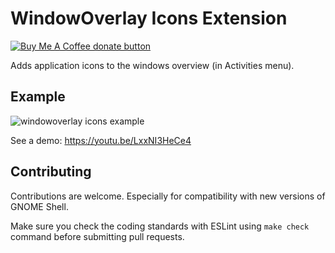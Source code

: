 # WindowOverlay Icons Extension
<a href="https://www.buymeacoffee.com/sustmi" target="_blank" title="Donate to this project using Buy Me A Coffee"><img src="https://img.shields.io/badge/buy%20me%20a%20coffee-donate-orange.svg" alt="Buy Me A Coffee donate button" /></a>

Adds application icons to the windows overview (in Activities menu).

## Example
![windowoverlay icons example](https://user-images.githubusercontent.com/925062/28873575-9378636a-778e-11e7-90a1-8e2f3a4d7f43.png)

See a demo: https://youtu.be/LxxNI3HeCe4

## Contributing
Contributions are welcome. Especially for compatibility with new versions of GNOME Shell.

Make sure you check the coding standards with ESLint using `make check` command before submitting pull requests.
